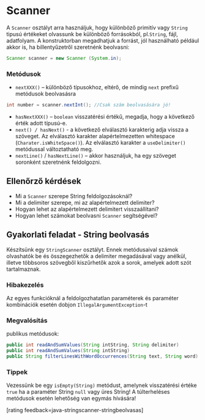 # Scanner

A `Scanner` osztályt arra használjuk, hogy különböző primitív vagy `String` tipusú értékeket olvassunk be különböző forrásokból, pl.`String`, fájl, adatfolyam. A konstruktorban megadhatjuk a forrást, jól használható például akkor is, ha billentyűzetről szeretnénk beolvasni:

```java
Scanner scanner = new Scanner (System.in);
```

### Metódusok
*	`nextXXX()` – különböző típusokhoz, eltérő, de mindig `next` prefixű metódusok beolvasásra

```java
int number = scanner.nextInt(); //Csak szám beolvasására jó!
```

*	`hasNextXXX()` – `boolean` visszatérési értékű, megadja, hogy a következő érték adott típusú-e.
*	`next() / hasNext()` - a következő elválasztó karakterig adja vissza a szöveget. Az elválasztó karakter alapértelmezetten whitespace (`Charater.isWhiteSpace()`).
 Az elválasztó karakter a `useDelimiter()` metódussal változtatható meg.
*	`nextLine()` / `hasNextLine()` – akkor használjuk, ha egy szöveget soronként szeretnénk feldolgozni.


## Ellenőrző kérdések

* Mi a `Scanner` szerepe String feldolgozásoknál?
* Mi a delimiter szerepe, mi az alapértelmezett delimiter?
* Hogyan lehet az alapértelmezett delimitert visszaállítani?
* Hogyan lehet számokat beolvasni `Scanner` segítségével?


## Gyakorlati feladat - String beolvasás

Készítsünk egy `StringScanner` osztályt. Ennek metódusaival számok olvashatók be és összegezhetők
a delimiter megadásával vagy anélkül, illetve többsoros szövegből kiszűrhetők azok a sorok,
amelyek adott szót tartalmaznak.

### Hibakezelés

Az egyes funkcióknál a feldolgozhatatlan paraméterek és
paraméter kombinációk esetén dobjon `IllegalArgumentException`-t

### Megvalósítás

publikus metódusok:
```java
public int readAndSumValues(String intString, String delimiter)
public int readAndSumValues(String intString)
public String filterLinesWithWordOccurrences(String text, String word)
```

### Tippek

Vezessünk be egy `isEmpty(String)` metódust, amelynek visszatérési értéke `true`
ha a paraméter String `null` vagy üres String!
A túlterheléses metódusok esetén lehetőség van egymás hívására!

[rating feedback=java-stringscanner-stringbeolvasas]
